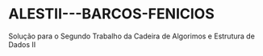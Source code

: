 # ALESTII---BARCOS-FENICIOS
Solução para o Segundo Trabalho da Cadeira de Algorimos e Estrutura de Dados II
